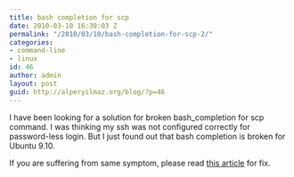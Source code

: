 ```yaml
---
title: bash completion for scp
date: 2010-03-10 16:30:03 Z
permalink: "/2010/03/10/bash-completion-for-scp-2/"
categories:
- command-line
- linux
id: 46
author: admin
layout: post
guid: http://alperyilmaz.org/blog/?p=46
---
```


I have been looking for a solution for broken bash_completion for scp command. I was thinking my ssh was not configured correctly for password-less login. But I just found out that bash completion is broken for Ubuntu 9.10.
  
If you are suffering from same symptom, please read [this article](http://pro.grammatic.org/post-fixing-scp-completion-in-ubuntu-910-73.aspx) for fix.